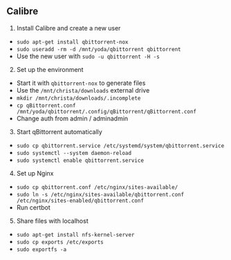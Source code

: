 ## Calibre

1. Install Calibre and create a new user
  * `sudo apt-get install qbittorrent-nox`
  * `sudo useradd -rm -d /mnt/yoda/qbittorrent qbittorrent`
  * Use the new user with `sudo -u qbittorrent -H -s`
2. Set up the environment
  * Start it with `qbittorrent-nox` to generate files
  * Use the `/mnt/christa/downloads` external drive
  * `mkdir /mnt/christa/downloads/.incomplete`
  * `cp qBittorrent.conf /mnt/yoda/qbittorrent/.config/qBittorrent/qBittorrent.conf`
  * Change auth from admin / adminadmin
3. Start qBittorrent automatically
  * `sudo cp qbittorrent.service /etc/systemd/system/qbittorrent.service`
  * `sudo systemctl --system daemon-reload`
  * `sudo systemctl enable qbittorrent.service`
4. Set up Nginx
  * `sudo cp qbittorrent.conf /etc/nginx/sites-available/`
  * `sudo ln -s /etc/nginx/sites-available/qbittorrent.conf /etc/nginx/sites-enabled/qbittorrent.conf`
  * Run certbot
5. Share files with localhost
  * `sudo apt-get install nfs-kernel-server`
  * `sudo cp exports /etc/exports`
  * `sudo exportfs -a`
